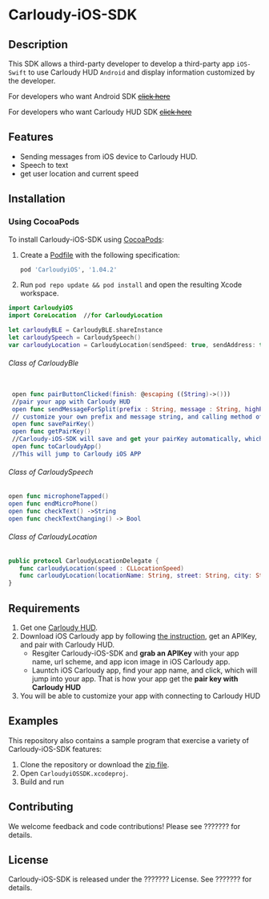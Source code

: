 # Carloudy-iOS-SDK

## Description
This SDK allows a third-party developer to develop a third-party app `iOS-Swift` to use Carloudy HUD `Android` and display information customized by the developer.

For developers who want Android SDK ~~[click here](https://google.com)~~

For developers who want Carloudy HUD SDK ~~[click here](https://google.com)~~

## Features
* Sending messages from iOS device to Carloudy HUD.
* Speech to text
* get user location and current speed

## Installation

### Using CocoaPods

To install Carloudy-iOS-SDK using [CocoaPods](https://cocoapods.org/):
1. Create a [Podfile](https://guides.cocoapods.org/syntax/podfile.html) with the following specification:
   ```ruby
   pod 'CarloudyiOS', '1.04.2'
   ```

1. Run `pod repo update && pod install` and open the resulting Xcode workspace.

```swift
import CarloudyiOS
import CoreLocation  //for CarloudyLocation
```
```swift
let carloudyBLE = CarloudyBLE.shareInstance
let carloudySpeech = CarloudySpeech()
var carloudyLocation = CarloudyLocation(sendSpeed: true, sendAddress: true)
```

###### Class of CarloudyBle
   ```swift
   
    open func pairButtonClicked(finish: @escaping ((String)->()))
    //pair your app with Carloudy HUD
    open func sendMessageForSplit(prefix : String, message : String, highPriority : Bool = false, coverTheFront: Bool = false)
    // customize your own prefix and message string, and calling method of `sendMessageForSplit` will send message to Carloudy HUD
    open func savePairKey()      
    open func getPairKey()
    //Carloudy-iOS-SDK will save and get your pairKey automatically, which means you just need call `pairButtonClicked` once
    open func toCarloudyApp()    
    //This will jump to Carloudy iOS APP
   ```
###### Class of CarloudySpeech
   ```swift
   open func microphoneTapped()
   open func endMicroPhone()
   open func checkText() ->String
   open func checkTextChanging() -> Bool
   ```
###### Class of CarloudyLocation
   ```swift
   public protocol CarloudyLocationDelegate {
      func carloudyLocation(speed : CLLocationSpeed)
      func carloudyLocation(locationName: String, street: String, city: String, zipCode: String, country: String)
   }
   ```

## Requirements
1. Get one [Carloudy HUD](http://www.carloudy.com/). 
1. Download iOS Carloudy app by following [the instruction](http://gettingstarted.carloudy.com/ios-platform), get an APIKey, and pair with Carloudy HUD.
    - Resgiter Carloudy-iOS-SDK and **grab an APIKey** with your app name, url scheme, and app icon image in iOS Carloudy app.
    - Launtch iOS Carloudy app, find your app name, and click, which will jump into your app. That is how your app get the   **pair key with Carloudy HUD**
1. You will be able to customize your app with connecting to Carloudy HUD 

## Examples
This repository also contains a sample program that exercise a variety of Carloudy-iOS-SDK features:
1. Clone the repository or download the [zip file](https://github.com/Cognitive-AI-Tech/Carloudy-iOS-SDK/archive/master.zip).
1. Open `CarloudyiOSSDK.xcodeproj`.
1. Build and run

## Contributing

We welcome feedback and code contributions! Please see ??????? for details.

## License

Carloudy-iOS-SDK is released under the ??????? License. See ??????? for details.
